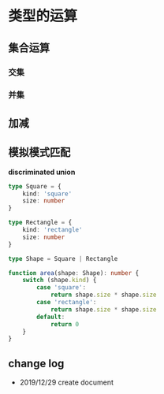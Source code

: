 # 类型的运算

## 集合运算

### 交集

### 并集

## 加减

## 模拟模式匹配

**discriminated union**

``` TypeScript
type Square = {
    kind: 'square'
    size: number
}

type Rectangle = {
    kind: 'rectangle'
    size: number
}

type Shape = Square | Rectangle

function area(shape: Shape): number {
    switch (shape.kind) {
        case 'square':
            return shape.size * shape.size
        case 'rectangle':
            return shape.size * shape.size
        default:
            return 0
    }
}


```


## change log

- 2019/12/29 create document
